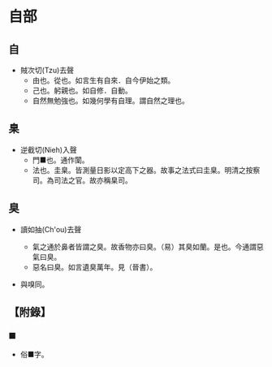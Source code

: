 # 自部

## 自

- 賊次切(Tzu)去聲
    - 由也。從也。如言生有自來．自今伊始之類。
    - 己也。躬親也。如自修．自動。
    - 自然無勉強也。如幾何學有自理。謂自然之理也。

## 臬

- 逆截切(Nieh)入聲
    - 門■也。通作闑。
    - 法也。圭臬。皆測量日影以定高下之器。故事之法式曰圭臬。明清之按察司。為司法之官。故亦稱臬司。

## 臭

- 讀如抽(Ch'ou)去聲
    - 氣之通於鼻者皆謂之臭。故香物亦曰臭。（易）其臭如蘭。是也。今通謂惡氣曰臭。
    - 惡名曰臭。如言遺臭萬年。見（晉書）。

- 與嗅同。

## 【附錄】

### ■
- 俗■字。

